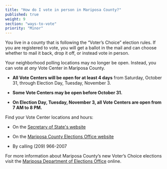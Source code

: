```yaml
---
title: "How do I vote in person in Mariposa County?"
published: true
weight: 9
section: "ways-to-vote"
priority: "Minor"
---
```


You live in a county that is following the “Voter’s Choice” election rules. If you are registered to vote, you will get a ballot in the mail and can choose whether to mail it back, drop it off, or instead vote in person.

Your neighborhood polling locations may no longer be open. Instead, you can vote at *any* Vote Center in Mariposa County.   

- **All Vote Centers will be open for at least 4 days** from Saturday, October 31, through Election Day, Tuesday, November 3. 

- **Some Vote Centers may be open before October 31.** 

- **On Election Day, Tuesday, November 3, all Vote Centers are open from 7 AM to 8 PM.**   

Find your Vote Center locations and hours:  

- On the [Secretary of State's website](https://caearlyvoting.sos.ca.gov/) 

- On the [Mariposa County Elections Office website](https://www.mariposacounty.org/363/Current-Election-Information)   

- By calling (209) 966-2007       

For more information about Mariposa County’s new Voter’s Choice elections visit the [Mariposa Department of Elections Office](https://www.mariposacounty.org/2317/Voters-Choice-Act-VCA) online.

